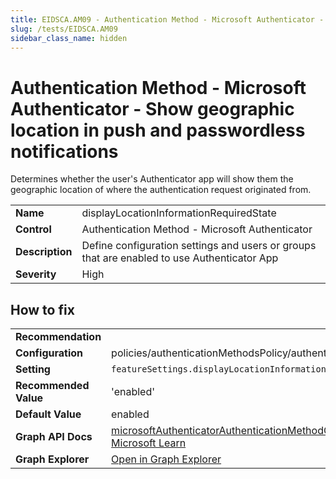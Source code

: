 ```yaml
---
title: EIDSCA.AM09 - Authentication Method - Microsoft Authenticator - Show geographic location in push and passwordless notifications
slug: /tests/EIDSCA.AM09
sidebar_class_name: hidden
---
```


# Authentication Method - Microsoft Authenticator - Show geographic location in push and passwordless notifications

Determines whether the user's Authenticator app will show them the geographic location of where the authentication request originated from.

| | |
|-|-|
| **Name** | displayLocationInformationRequiredState |
| **Control** | Authentication Method - Microsoft Authenticator |
| **Description** | Define configuration settings and users or groups that are enabled to use Authenticator App |
| **Severity** | High |

## How to fix



| | |
|-|-|
| **Recommendation** |  |
| **Configuration** | policies/authenticationMethodsPolicy/authenticationMethodConfigurations('MicrosoftAuthenticator') |
| **Setting** | `featureSettings.displayLocationInformationRequiredState.state` |
| **Recommended Value** | 'enabled' |
| **Default Value** | enabled |
| **Graph API Docs** | [microsoftAuthenticatorAuthenticationMethodConfiguration resource type - Microsoft Graph v1.0 - Microsoft Learn](https://learn.microsoft.com/en-us/graph/api/resources/microsoftauthenticatorauthenticationmethodconfiguration) |
| **Graph Explorer** | [Open in Graph Explorer](https://developer.microsoft.com/en-us/graph/graph-explorer?request=policies/authenticationMethodsPolicy/authenticationMethodConfigurations('MicrosoftAuthenticator')&method=GET&version=beta&GraphUrl=https://graph.microsoft.com) |



